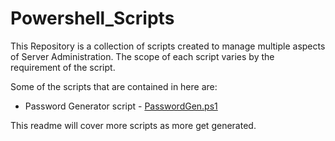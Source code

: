 # Powershell_Scripts

This Repository is a collection of scripts created to manage multiple aspects of Server Administration.
The scope of each script varies by the requirement of the script.

Some of the scripts that are contained in here are:

- Password Generator script - [PasswordGen.ps1](https://github.com/veikocronoss/Cronoss_Private_Powershell_Scripts/tree/Password_Generator)


This readme will cover more scripts as more get generated.
